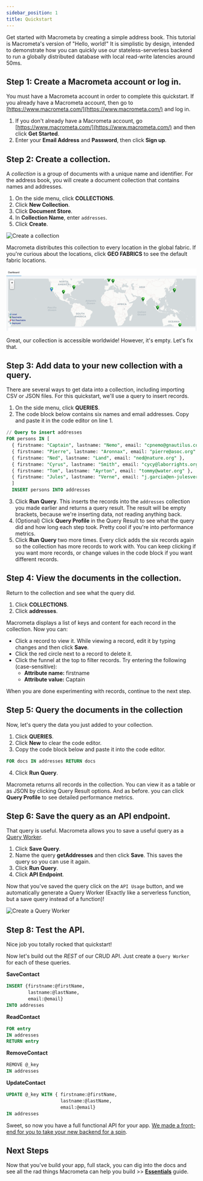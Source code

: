 ```yaml
---
sidebar_position: 1
title: Quickstart
---
```


Get started with Macrometa by creating a simple address book. This tutorial is Macrometa's version of "Hello, world!" It is simplistic by design, intended to demonstrate how you can quickly use our stateless-serverless backend to run a globally distributed database with local read-write latencies around 50ms.

## Step 1: Create a Macrometa account or log in.

You must have a Macrometa account in order to complete this quickstart. If you already have a Macrometa account, then go to [https://www.macrometa.com/](https://www.macrometa.com/) and log in.

1. If you don't already have a Macrometa account, go [https://www.macrometa.com/](https://www.macrometa.com/) and then click **Get Started**.
1. Enter your **Email Address** and **Password**, then click **Sign up**.

## Step 2: Create a collection.

A _collection_ is a group of documents with a unique name and identifier. For the address book, you will create a document collection that contains names and addresses.

1. On the side menu, click **COLLECTIONS**.
1. Click **New Collection**.
1. Click **Document Store**.
1. In **Collection Name**, enter `addresses`.
1. Click **Create**.

![Create a collection](/img/quickstart/create-doc-view.png)

Macrometa distributes this collection to every location in the global fabric. If you're curious about the locations, click **GEO FABRICS** to see the default fabric locations.

![dashboard](/img/dashboard.png)

Great, our collection is accessible worldwide! However, it's empty. Let's fix that.

## Step 3: Add data to your new collection with a query.

There are several ways to get data into a collection, including importing CSV or JSON files. For this quickstart, we'll use a query to insert records.

1. On the side menu, click **QUERIES**.
2. The code block below contains six names and email addresses. Copy and paste it in the code editor on line 1.

```sql
// Query to insert addresses
FOR persons IN [ 
  { firstname: "Captain", lastname: "Nemo", email: "cpnemo@gnautilus.com" },
  { firstname: "Pierre", lastname: "Aronnax", email: "pierre@asoc.org" },
  { firstname: "Ned", lastname: "Land", email: "ned@nature.org" },
  { firstname: "Cyrus", lastname: "Smith", email: "cycy@laborrights.org" },
  { firstname: "Tom", lastname: "Ayrton", email: "tommy@water.org" },
  { firstname: "Jules", lastname: "Verne", email: "j.garcia@en-julesverne.nantesmetropole.fr" } 
  ]
  INSERT persons INTO addresses
```

3. Click **Run Query**. This inserts the records into the `addresses` collection you made earlier and returns a query result. The result will be empty brackets, because we're inserting data, not reading anything back.
4. (Optional) Click **Query Profile** in the Query Result to see what the query did and how long each step took. Pretty cool if you're into performance metrics.
5. Click **Run Query** two more times. Every click adds the six records again so the collection has more records to work with. You can keep clicking if you want more records, or change values in the code block if you want different records.

## Step 4: View the documents in the collection.

Return to the collection and see what the query did.

1. Click **COLLECTIONS**.
2. Click **addresses**.

Macrometa displays a list of keys and content for each record in the collection. Now you can:
- Click a record to view it. While viewing a record, edit it by typing changes and then click **Save**.
- Click the red circle next to a record to delete it.
- Click the funnel at the top to filter records. Try entering the following (case-sensitive):
  - **Attribute name:** firstname
  - **Attribute value:** Captain

When you are done experimenting with records, continue to the next step.

## Step 5: Query the documents in the collection

Now, let's query the data you just added to your collection. 

1. Click **QUERIES**.
2. Click **New** to clear the code editor.
3. Copy the code block below and paste it into the code editor.

```sql
FOR docs IN addresses RETURN docs 
```

4. Click **Run Query**.

Macrometa returns all records in the collection. You can view it as a table or as JSON by clicking Query Result options. And as before. you can click **Query Profile** to see detailed performance metrics.

## Step 6: Save the query as an API endpoint.

That query is useful. Macrometa allows you to save a useful query as a [Query Worker](queryworkers/index.md).

1. Click **Save Query**.
2. Name the query **getAddresses** and then click **Save**. This saves the query so you can use it again.
3. Click **Run Query**.
4. Click **API Endpoint**.


Now that you've saved the query click on the `API Usage` button, and we automatically generate a Query Worker (Exactly like a serverless function, but a save query instead of a function)!

![Create a Query Worker](/img/quickstart/create-query-worker.png)

## Step 8: Test the API.

Nice job you totally rocked that quickstart! 

Now let's build out the _REST_ of our CRUD API. Just create a `Query Worker` for each of these queries.

**SaveContact**
```sql
INSERT {firstname:@firstName,
        lastname:@lastName,
        email:@email} 
INTO addresses
```

**ReadContact**
```sql
FOR entry 
IN addresses 
RETURN entry
```

**RemoveContact**
```sql
REMOVE @_key 
IN addresses
```

**UpdateContact**
```sql
UPDATE @_key WITH { firstname:@firstName, 
                    lastname:@lastName, 
                    email:@email} 
IN addresses
```

Sweet, so now you have a full functional API for your app. [We made a front-end for you to take your new backend for a spin](https://github.com/Macrometacorp/tutorial-addressbook-restql).

## Next Steps

Now that you've build your app, full stack, you can dig into the docs and see all the rad things Macrometa can help you build >> **[Essentials](essentials/index.md)** guide.